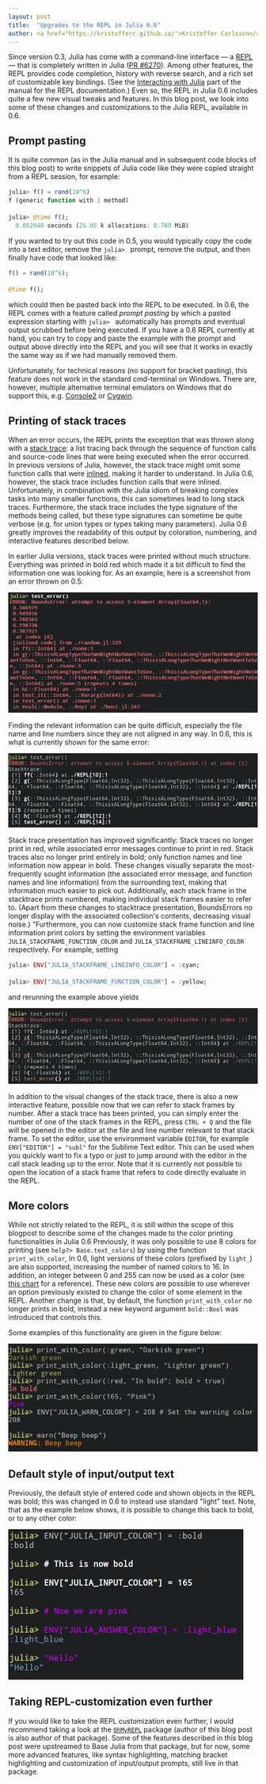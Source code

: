 ```yaml
---
layout: post
title:  "Upgrades to the REPL in Julia 0.6"
author: <a href="https://kristofferc.github.io/">Kristoffer Carlsson</a>
---
```


Since version 0.3, Julia has come with a command-line interface — a [REPL](https://en.wikipedia.org/wiki/Read%E2%80%93eval%E2%80%93print_loop)
 — that is completely written in Julia ([PR #6270](https://github.com/JuliaLang/julia/pull/6270)).
Among other features, the REPL provides code completion, history with reverse search, and a rich set of customizable key bindings. (See the [Interacting with Julia](http://docs.julialang.org/en/stable/manual/interacting-with-julia/) part of the manual for the REPL documentation.)
Even so, the REPL in Julia 0.6 includes quite a few new visual tweaks and features.
In this blog post, we look into some of these changes and customizations to the Julia REPL, available in 0.6.

## Prompt pasting

It is quite common (as in the Julia manual and in subsequent code blocks of this blog post) to write snippets of Julia code like they were copied straight from a REPL session, for example:

```julia
julia> f() = rand(10^6)
f (generic function with 1 method)

julia> @time f();
  0.052948 seconds (25.05 k allocations: 8.769 MiB)
```

If you wanted to try out this code in 0.5, you would typically copy the code into a text editor, remove the `julia> ` prompt, remove the output, and then finally have code that looked like:

```julia
f() = rand(10^6);

@time f();
```

which could then be pasted back into the REPL to be executed.
In 0.6, the REPL comes with a feature called *prompt pasting* by which a pasted expression starting with `julia> ` automatically has prompts and eventual output scrubbed before being executed.
If you have a 0.6 REPL currently at hand, you can try to copy and paste the example with the prompt and output above directly into the REPL and you will see that it works in exactly the same way as if we had manually removed them.

Unfortunately, for technical reasons (no support for bracket pasting), this feature does not work in the standard cmd-terminal on Windows.
There are, however, multiple alternative terminal emulators on Windows that do support this, e.g. [Console2](https://sourceforge.net/projects/console/) or [Cygwin](https://www.cygwin.com/).

## Printing of stack traces

When an error occurs, the REPL prints the exception that was thrown along with a [stack trace](https://en.wikipedia.org/wiki/Stack_trace): a list tracing back through the sequence of function calls and source-code lines that were being executed when the error occurred. In previous versions of Julia, however, the stack trace might omit some function calls that were [inlined](https://en.wikipedia.org/wiki/Inline_expansion), making it harder to understand. In Julia 0.6, however, the stack trace includes function calls that were inlined. Unfortunately, in combination with the Julia idiom of breaking complex tasks into many smaller functions, this can sometimes lead to long stack traces. Furthermore, the stack trace includes the type signature of the methods being called, but these type signatures can sometime be quite verbose (e.g. for union types or types taking many parameters). Julia 0.6 greatly improves the readability of this output by coloration, numbering, and interactive features described below.

In earlier Julia versions, stack traces were printed without much structure.
Everything was printed in bold red which made it a bit difficult to find the information one was looking for.
As an example, here is a screenshot from an error thrown on 0.5:

![Stacktrace in 0.5](/images/blog/2017-02-24-repl0.6/0.5stacktrace.png)

Finding the relevant information can be quite difficult, especially the file name and line numbers since they are not aligned in any way.
In 0.6, this is what is currently shown for the same error:

![Stacktrace in 0.6](/images/blog/2017-02-24-repl0.6/0.6stacktrace.png)

Stack trace presentation has improved significantly: Stack traces no longer print in red, while associated error messages continue to print in red.
Stack traces also no longer print entirely in bold; only function names and line information now appear in bold.
These changes visually separate the most-frequently sought information (the associated error message, and function names and line information) from the surrounding text, making that information much easier to pick out.
Additionally, each stack frame in the stacktrace prints numbered, making individual stack frames easier to refer to.
(Apart from these changes to stacktrace presentation, BoundsErrors no longer display with the associated collection's contents, decreasing visual noise.)
"Furthermore, you can now customize stack frame function and line information print colors by setting the environment variables `JULIA_STACKFRAME_FUNCTION_COLOR` and `JULIA_STACKFRAME_LINEINFO_COLOR` respectively.
For example, setting

```julia
julia> ENV["JULIA_STACKFRAME_LINEINFO_COLOR"] = :cyan;

julia> ENV["JULIA_STACKFRAME_FUNCTION_COLOR"] = :yellow;
```

and rerunning the example above yields

![Stacktrace in 0.6 with configured colors](/images/blog/2017-02-24-repl0.6/0.6stacktrace_conf.png)

In addition to the visual changes of the stack trace, there is also a new interactive feature, possible now that we can refer to stack frames by number.
After a stack trace has been printed, you can simply enter the number of one of the stack frames in the REPL, press `CTRL + Q` and the file will be opened in
the editor at the file and line number relevant to that stack frame.
To set the editor, use the environment variable `EDITOR`, for example `ENV["EDITOR"] = "subl"` for the Sublime Text editor.
This can be used when you quickly want to fix a typo or just to jump around with the editor in the call stack leading up to the error.
Note that it is currently not possible to open the location of a stack frame that refers to code directly evaluate in the REPL.

## More colors

While not strictly related to the REPL, it is still within the scope of this blogpost to describe some of the changes made to the color printing functionalities in Julia 0.6
Previously, it was only possible to use 8 colors for printing (see `help?> Base.text_colors`) by using the function `print_with_color`,
In 0.6, light versions of these colors (prefixed by `light_`) are also supported, increasing the number of named colors to 16.
In addition, an integer between 0 and 255 can now be used as a color (see [this chart](https://commons.wikimedia.org/wiki/File:Xterm_256color_chart.svg) for a reference).
These new colors are possible to use wherever an option previously existed to change the color of some element in the REPL.
Another change is that, by default, the function `print_with_color` no longer prints in bold, instead a new keyword argument `bold::Bool` was introduced that controls this.

Some examples of this functionality are given in the figure below:

![Colors in 0.6](/images/blog/2017-02-24-repl0.6/0.6colors.png)

## Default style of input/output text

Previously, the default style of entered code and shown objects in the REPL was bold; this was changed in 0.6 to instead use standard "light" text.
Note, that as the example below shows, it is possible to change this back to bold, or to any other color:

![Input/output text colors in 0.6](/images/blog/2017-02-24-repl0.6/0.6input_output_conf.png)

## Taking REPL-customization even further

If you would like to take the REPL customization even further, I would recommend taking a look at the [`OhMyREPL`](https://github.com/KristofferC/OhMyREPL.julia) package (author of this blog post is also author of that package).
Some of the features described in this blog post were upstreamed to Base Julia from that package, but for now, some more advanced features, like syntax highlighting, matching bracket highlighting and customization of input/output prompts, still live in that package.